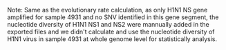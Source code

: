 Note: Same as the evolutionary rate calculation, as only H1N1 NS gene amplified for sample 4931 and no SNV identified in this gene segment, the nucleotide diversity of H1N1 NS1 and NS2 were mannually added in the exported files and we didn't calculate and use the nucleotide diversity of H1N1 virus in sample 4931 at whole genome level for statistically analysis.
